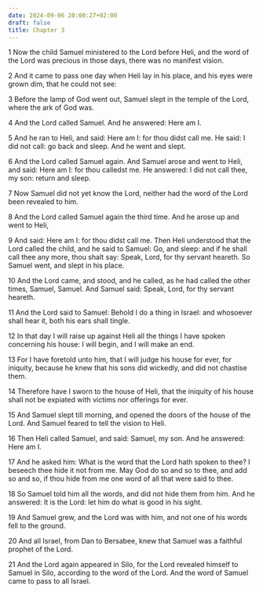 ```yaml
---
date: 2024-09-06 20:00:27+02:00
draft: false
title: Chapter 3
---
```




1 Now the child Samuel ministered to the Lord before Heli, and the word of the Lord was precious in those days, there was no manifest vision.

2 And it came to pass one day when Heli lay in his place, and his eyes were grown dim, that he could not see:

3 Before the lamp of God went out, Samuel slept in the temple of the Lord, where the ark of God was.

4 And the Lord called Samuel. And he answered: Here am I.

5 And he ran to Heli, and said: Here am I: for thou didst call me. He said: I did not call: go back and sleep. And he went and slept.

6 And the Lord called Samuel again. And Samuel arose and went to Heli, and said: Here am I: for thou calledst me. He answered: I did not call thee, my son: return and sleep.

7 Now Samuel did not yet know the Lord, neither had the word of the Lord been revealed to him.

8 And the Lord called Samuel again the third time. And he arose up and went to Heli,

9 And said: Here am I: for thou didst call me. Then Heli understood that the Lord called the child, and he said to Samuel: Go, and sleep: and if he shall call thee any more, thou shalt say: Speak, Lord, for thy servant heareth. So Samuel went, and slept in his place.

10 And the Lord came, and stood, and he called, as he had called the other times, Samuel, Samuel. And Samuel said: Speak, Lord, for thy servant heareth.

11 And the Lord said to Samuel: Behold I do a thing in Israel: and whosoever shall hear it, both his ears shall tingle.

12 In that day I will raise up against Heli all the things I have spoken concerning his house: I will begin, and I will make an end.

13 For I have foretold unto him, that I will judge his house for ever, for iniquity, because he knew that his sons did wickedly, and did not chastise them.

14 Therefore have I sworn to the house of Heli, that the iniquity of his house shall not be expiated with victims nor offerings for ever.

15 And Samuel slept till morning, and opened the doors of the house of the Lord. And Samuel feared to tell the vision to Heli.

16 Then Heli called Samuel, and said: Samuel, my son. And he answered: Here am I.

17 And he asked him: What is the word that the Lord hath spoken to thee? I beseech thee hide it not from me. May God do so and so to thee, and add so and so, if thou hide from me one word of all that were said to thee.

18 So Samuel told him all the words, and did not hide them from him. And he answered: It is the Lord: let him do what is good in his sight.

19 And Samuel grew, and the Lord was with him, and not one of his words fell to the ground.

20 And all Israel, from Dan to Bersabee, knew that Samuel was a faithful prophet of the Lord.

21 And the Lord again appeared in Silo, for the Lord revealed himself to Samuel in Silo, according to the word of the Lord. And the word of Samuel came to pass to all Israel.

